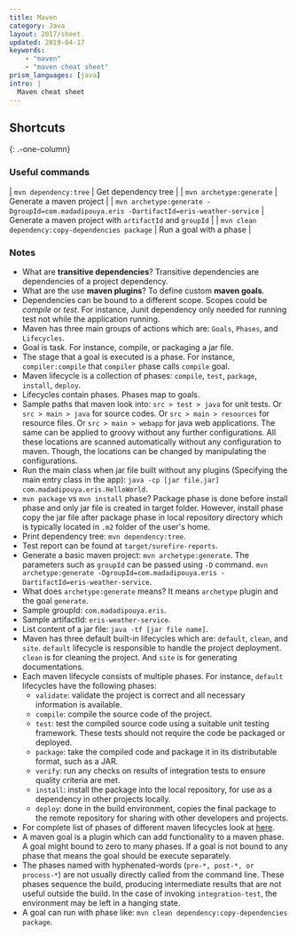 ```yaml
---
title: Maven
category: Java
layout: 2017/sheet
updated: 2019-04-17
keywords:
    - "maven"
    - "maven cheat sheet"
prism_languages: [java]
intro: |
  Maven cheat sheet
---
```


Shortcuts
---------
{: .-one-column}

### Useful commands

| `mvn dependency:tree` | Get dependency tree |
| `mvn archetype:generate` | Generate a maven project |
| `mvn archetype:generate -DgroupId=com.madadipouya.eris -DartifactId=eris-weather-service` | Generate a maven project with `artifactId` and `groupId` |
| `mvn clean dependency:copy-dependencies package` | Run a goal with a phase | 

### Notes

+ What are **transitive dependencies**? Transitive dependencies are dependencies of a project dependency.
+ What are the use **maven plugins**? To define custom **maven goals**.
+ Dependencies can be bound to a different scope. Scopes could be *compile* or *test*. For instance, Junit dependency only needed for running test not while the application running.
+ Maven has three main groups of actions which are: `Goals`, `Phases`, and `Lifecycles`.
+ Goal is task. For instance, compile, or packaging a jar file.
+ The stage that a goal is executed is a phase. For instance, `compiler:compile` that `compiler` phase calls `compile` goal.
+ Maven lifecycle is a collection of phases: `compile`, `test`, `package`, `install`, `deploy`.
+ Lifecycles contain phases. Phases map to goals.
+ Sample paths that maven look into: `src > test > java` for unit tests. Or `src > main > java` for source codes. Or `src > main > resources` for resource files. Or `src > main > webapp` for java web applications. The same can be applied to groovy without any further configurations. All these locations are scanned automatically without any configuration to maven. Though, the locations can be changed by manipulating the configurations.
+ Run the main class when jar file built without any plugins (Specifying the main entry class in the app): `java -cp [jar file.jar] com.madadipouya.eris.HelloWorld`.
+ `mvn package` vs `mvn install` phase? Package phase is done before install phase and only jar file is created in target folder. However, install phase copy the jar file after package phase in local repository directory which is typically located in `.m2` folder of the user's home.
+ Print dependency tree: `mvn dependency:tree`.
+ Test report can be found at `target/surefire-reports`.
+ Generate a basic maven project: `mvn archetype:generate`. The parameters such as `groupId` can be passed using `-D` command. `mvn archetype:generate -DgroupId=com.madadipouya.eris -DartifactId=eris-weather-service`.
+ What does `archetype:generate` means? It means `archetype` plugin and the goal `generate`.
+ Sample groupId: `com.madadipouya.eris`.
+ Sample artifactId: `eris-weather-service`.
+ List content of a jar file: `java -tf [jar file name]`.
+ Maven has three default built-in lifecycles which are: `default`, `clean`, and `site`. `default` lifecycle is responsible to handle the project deployment. `clean` is for cleaning the project. And `site` is for generating documentations.
+ Each maven lifecycle consists of multiple phases. For instance, `default` lifecycles have the following phases:
    + `validate`: validate the project is correct and all necessary information is available.
    + `compile`: compile the source code of the project.
    + `test`: test the compiled source code using a suitable unit testing framework. These tests should not require the code be packaged or deployed.
    + `package`: take the compiled code and package it in its distributable format, such as a JAR.
    + `verify`: run any checks on results of integration tests to ensure quality criteria are met.
    + `install`: install the package into the local repository, for use as a dependency in other projects locally.
    + `deploy`: done in the build environment, copies the final package to the remote repository for sharing with other developers and projects.
+ For complete list of phases of different maven lifecycles look at [here](https://maven.apache.org/guides/introduction/introduction-to-the-lifecycle.html#Lifecycle_Reference).
+ A maven goal is a plugin which can add functionality to a maven phase. A goal might bound to zero to many phases. If a goal is not bound to any phase that means the goal should be execute separately.
+ The phases named with hyphenated-words (`pre-*, post-*, or process-*`) are not usually directly called from the command line. These phases sequence the build, producing intermediate results that are not useful outside the build. In the case of invoking `integration-test`, the environment may be left in a hanging state.
+ A goal can run with phase like: `mvn clean dependency:copy-dependencies package`.
